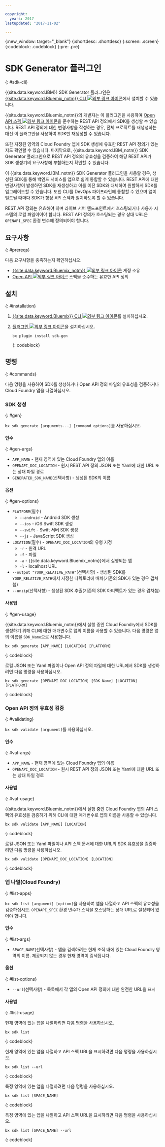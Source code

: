 ```yaml
---

copyright:
  years: 2017
lastupdated: "2017-11-02"

---
```

{:new_window: target="_blank"}
{:shortdesc: .shortdesc}
{:screen: .screen}
{:codeblock: .codeblock}
{:pre: .pre}

# SDK Generator 플러그인
{: #sdk-cli}

{{site.data.keyword.IBM}} SDK Generator 플러그인은 [{{site.data.keyword.Bluemix_notm}} CLI ![외부 링크 아이콘](../icons/launch-glyph.svg "외부 링크 아이콘")](/docs/cli/reference/bluemix_cli/index.html)에서 설치할 수 있습니다. 

{{site.data.keyword.Bluemix_notm}}의 개발자는 이 플러그인을 사용하여 [Open API 스펙 ![외부 링크 아이콘](../icons/launch-glyph.svg "외부 링크 아이콘")](https://www.openapis.org/)을 준수하는 REST API 정의에서 SDK를 생성할 수 있습니다. REST API 정의에 대한 변경사항을 작성하는 경우, 전체 프로젝트를 재생성하는 대신 이 플러그인을 사용하여 SDK만 재생성할 수 있습니다. 

또한 지정된 영역의 Cloud Foundry 앱에 SDK 생성에 유효한 REST API 정의가 있는지도 확인할 수 있습니다. 마지막으로, {{site.data.keyword.IBM_notm}} SDK Generator 플러그인으로 REST API 정의의 유효성을 검증하여 해당 REST API가 SDK 생성기의 요구사항에 부합하는지 확인할 수 있습니다. 

이 {{site.data.keyword.IBM_notm}} SDK Generator 플러그인을 사용할 경우, 생성된 SDK를 통해 백엔드 서비스를 앱으로 쉽게 통합할 수 있습니다. REST API에 대한 변경사항이 발생하면 SDK를 재생성하고 이를 이전 SDK와 대체하여 원할하게 SDK를 업그레이드할 수 있습니다. 또한 CLI를 DevOps 파이프라인에 통합할 수 있으며 앱이 빌드될 때마다 SDK가 항상 API 스펙과 일치하도록 할 수 있습니다. 

REST API 정의는 유효해야 하며 라이브 서버 엔드포인트에서 호스팅되거나 사용자 시스템의 로컬 파일이어야 합니다. REST API 정의가 호스팅되는 경우 상대 URL은 `OPENAPI_SPEC` 환경 변수에 정의되어야 합니다. 


## 요구사항
{: #prereqs}

다음 요구사항을 충족하는지 확인하십시오. 

* [{{site.data.keyword.Bluemix_notm}} ![외부 링크 아이콘](../icons/launch-glyph.svg "외부 링크 아이콘")](http://bluemix.net) 계정 소유
* [Open API ![외부 링크 아이콘](../icons/launch-glyph.svg "외부 링크 아이콘")](https://www.openapis.org/) 스펙을 준수하는 유효한 API 정의


## 설치
{: #installation}

1. [{{site.data.keyword.Bluemix}} CLI ![외부 링크 아이콘](../icons/launch-glyph.svg "외부 링크 아이콘")](http://clis.ng.bluemix.net/ui/home.html)를 설치하십시오.

2. [플러그인 ![외부 링크 아이콘](../icons/launch-glyph.svg "외부 링크 아이콘")](/docs/cli/reference/bluemix_cli/index.html#install_plug-in)을 설치하십시오. 

	```
	bx plugin install sdk-gen
	```
	{: codeblock}


## 명령
{: #commands}

다음 명령을 사용하여 SDK를 생성하거나 Open API 정의 파일의 유효성을 검증하거나 Cloud Foundry 앱을 나열하십시오. 


### SDK 생성
{: #gen}

`bx sdk generate [arguments...] [command options]`를 사용하십시오.


#### 인수
{: #gen-args}

* `APP_NAME` - 현재 영역에 있는 Cloud Foundry 앱의 이름
* `OPENAPI_DOC_LOCATION` - 원시 REST API 정의 JSON 또는 Yaml에 대한 URL 또는 상대 파일 경로
* `GENERATED_SDK_NAME`(선택사항) - 생성된 SDK의 이름


#### 옵션
{: #gen-options}

* `PLATFORM`(필수)
   * `--android` - Android SDK 생성
   * `--ios` - iOS Swift SDK 생성
   * `--swift` - Swift 서버 SDK 생성
   * `--js` - JavaScript SDK 생성
* `LOCATION`(필수) - `OPENAPI_DOC_LOCATION`의 유형 지정
   * `-r` - 원격 URL
   * `-f` - 파일
   * `-a` - {{site.data.keyword.Bluemix_notm}}에서 실행되는 앱
   * `-l` - localhost URL
* `--output "YOUR_RELATIVE_PATH"`(선택사항) - 생성된 SDK를 `YOUR_RELATIVE_PATH`에서 지정한 디렉토리에 배치(기존의 SDK가 있는 경우 겹쳐씀)
* `--unzip`(선택사항) - 생성된 SDK 추출(기존의 SDK 아티팩트가 있는 경우 겹쳐씀)


#### 사용법
{: #gen-usage}

{{site.data.keyword.Bluemix_notm}}에서 실행 중인 Cloud Foundry에서 SDK를 생성하기 위해 CLI에 대한 매개변수로 앱의 이름을 사용할 수 있습니다. 다음 명령은 앱의 이름을 `SDK_Name`으로 사용합니다. 

```
bx sdk generate [APP_NAME] [LOCATION] [PLATFORM]
```
{: codeblock}

로컬 JSON 또는 Yaml 파일이나 Open API 정의 파일에 대한 URL에서 SDK를 생성하려면 다음 명령을 사용하십시오. 

```
bx sdk generate [OPENAPI_DOC_LOCATION] [SDK_Name] [LOCATION] [PLATFORM]
```
{: codeblock}


### Open API 정의 유효성 검증
{: #validating}

`bx sdk validate [argument]`를 사용하십시오. 


#### 인수
{: #val-args}

* `APP_NAME` - 현재 영역에 있는 Cloud Foundry 앱의 이름
* `OPENAPI_DOC_LOCATION` - 원시 REST API 정의 JSON 또는 Yaml에 대한 URL 또는 상대 파일 경로


#### 사용법
{: #val-usage}

{{site.data.keyword.Bluemix_notm}}에서 실행 중인 Cloud Foundry 앱의 API 스펙의 유효성을 검증하기 위해 CLI에 대한 매개변수로 앱의 이름을 사용할 수 있습니다. 

```
bx sdk validate [APP_NAME] [LOCATION]
```
{: codeblock}

로컬 JSON 또는 Yaml 파일이나 API 스펙 문서에 대한 URL의 SDK 유효성을 검증하려면 다음 명령을 사용하십시오. 

```
bx sdk validate [OPENAPI_DOC_LOCATION] [LOCATION]
```
{: codeblock}



### 앱 나열(Cloud Foundry)
{: #list-apps}

`bx sdk list [argument] [option]`을 사용하여 앱을 나열하고 API 스펙의 유효성을 검증하십시오. `OPENAPI_SPEC` 환경 변수가 스펙을 호스팅하는 상대 URL로 설정되어 있어야 합니다. 


#### 인수
{: #list-args}

* `SPACE_NAME`(선택사항) - 앱을 검색하려는 현재 조직 내에 있는 Cloud Foundry 영역의 이름. 제공되지 않는 경우 현재 영역이 검색됩니다. 


#### 옵션
{: #list-options}

* `--url`(선택사항) - 목록에서 각 앱의 Open API 정의에 대한 완전한 URL을 표시


#### 사용법
{: #list-usage}

현재 영역에 있는 앱을 나열하려면 다음 명령을 사용하십시오. 

```
bx sdk list
```
{: codeblock}

현재 영역에 있는 앱을 나열하고 API 스펙 URL을 표시하려면 다음 명령을 사용하십시오. 

```
bx sdk list --url
```
{: codeblock}

특정 영역에 있는 앱을 나열하려면 다음 명령을 사용하십시오. 

```
bx sdk list [SPACE_NAME]
```
{: codeblock}

특정 영역에 있는 앱을 나열하고 API 스펙 URL을 표시하려면 다음 명령을 사용하십시오. 

```
bx sdk list [SPACE_NAME] --url
```
{: codeblock}
